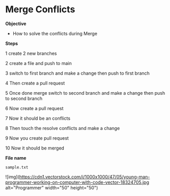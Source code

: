 # Merge Conflicts
**Objective**
- How to solve the conflicts during Merge

**Steps**

1 create 2 new branches

2 create a file and push to main

3 switch to first branch and make a change then push to first branch

4 Then create a pull request

5 Once done merge switch to second branch and make a change then push to second branch

6 Now create a pull request 

7 Now it should be an conflicts

8 Then touch the resolve conflicts and make a change 

9 Now you create pull request 

10 Now it should be merged

**File name**

`sample.txt`

![img](https://cdn1.vectorstock.com/i/1000x1000/47/05/young-man-programmer-working-on-computer-with-code-vector-18324705.jpg alt="Programmer" width="50" height="50")


    
    
